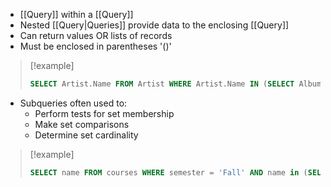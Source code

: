 - [[Query]] within a [[Query]]
- Nested [[Query|Queries]] provide data to the enclosing [[Query]]
- Can return values OR lists of records
- Must be enclosed in parentheses '()'
>[!example]
>```SQL
>SELECT Artist.Name FROM Artist WHERE Artist.Name IN (SELECT Album.Title FROM Album);

- Subqueries often used to:
	- Perform tests for set membership
	- Make set comparisons
	- Determine set cardinality
>[!example]
>```SQL
>SELECT name FROM courses WHERE semester = 'Fall' AND name in (SELECT name FROM courses WHERE semester = 'Spring');

